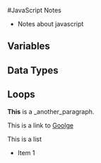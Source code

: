#JavaScript Notes

- Notes about javascript

## Variables

## Data Types

## Loops

**This** is a \_another_paragraph.

This is a link to [Goolge](http://www.google.com)

This is a list

- Item 1
